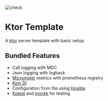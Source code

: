 ![check](https://github.com/rp199/ktor-template/actions/workflows/check.yml/badge.svg)
# Ktor Template

A [ktor](https://ktor.io/) server template with basic setup.

## Bundled Features

* Call logging with MDC
* Json logging with logback
* [Micrometer](https://micrometer.io/) metrics with prometheus registry
* [Koin DI](https://insert-koin.io/)
* Configuration from file using [Hoplite](https://github.com/sksamuel/hoplite)
* [Kotest](https://kotest.io/docs/assertions/collection-matchers.html) and [mockk](https://mockk.io/) for testing
